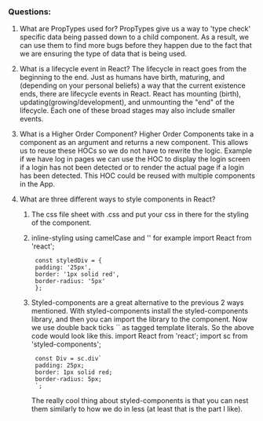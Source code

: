### Questions:

1.  What are PropTypes used for?
    PropTypes give us a way to 'type check' specific data being passed down to a child component.
    As a result, we can use them to find more bugs before they happen due to the fact that we
    are ensuring the type of data that is being used.

2.  What is a lifecycle event in React?
    The lifecycle in react goes from the beginning to the end. Just as humans have birth, maturing, 
    and (depending on your personal beliefs) a way that the current existence ends, there are lifecycle events in React. React has mounting (birth), updating(growing/development), and unmounting the "end"
    of the lifecycle. Each one of these broad stages may also include smaller events.

3.  What is a Higher Order Component?
    Higher Order Components take in a component as an argument and returns a new component. This allows us to reuse these HOCs so we do not have to rewrite the logic. Example if we have log in pages we can use the HOC to display the login screen if a login has not been detected or to render the actual page if a 
    login has been detected. This HOC could be reused with multiple components in the App.

4.  What are three different ways to style components in React?
    1. The css file sheet with .css and put your css in there for the styling of the component.
    2. inline-styling using camelCase and '' for example
        import React from 'react';

            const styledDiv = {
            padding: '25px',
            border: '1px solid red',
            border-radius: '5px'
            };
    3. Styled-components are a great alternative to the previous 2 ways mentioned. With styled-components
        install the styled-components library, and then you can import the library to the component. Now we use double back ticks `` as tagged template literals. So the above code would look like this.
        import React from 'react';
        import sc from 'styled-components';

            const Div = sc.div`
            padding: 25px;
            border: 1px solid red;
            border-radius: 5px;
            `;
        The really cool thing about styled-components is that you can nest them similarly to how we do in 
        less (at least that is the part I like).
